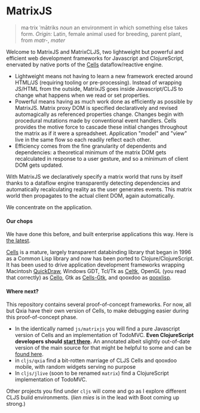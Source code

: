 # MatrixJS
> ma·trix ˈmātriks *noun* an environment in which something else takes form. *Origin:* Latin, female animal used for breeding, parent plant, from *matr-*, *mater*

Welcome to MatrixJS and MatrixCLJS, two lightweight but powerful and efficient web development frameworks for Javascript and ClojureScript, enervated by native ports of the [Cells](https://github.com/kennytilton/cells) dataflow/reactive engine.

* Lightweight means not having to learn a new framework erected around HTML/JS (requiring tooling or pre-processing). Instead of wrapping JS/HTML from the outside, MatrixJS goes inside Javascript/CLJS to change what happens when we read or set properties.
* Powerful means having as much work done as efficiently as possible by MatrixJS. Matrix proxy DOM is specified declaratively and revised automagically as referenced properties change. Changes begin with procedural mutations made by conventional event handlers. Cells provides the motive force to cascade these initial changes throughout the matrix as if it were a spreadsheet. Application "model" and "view" live in the same flow so each readily reflect each other. 
* Efficiency comes from the fine granularity of dependents and dependencies: a theoretical minimum of the matrix DOM gets recalculated in response to a user gesture, and so a minimum of client DOM gets updated.

With MatrixJS we declaratively specify a matrix world that runs by itself thanks to a dataflow engine transparently detecting dependencies and automatically recalculating reality as the user generates events. This matrix world then propagates to the actual client DOM, again automatically.

We concentrate on the application.

#### Our chops
We have done this before, and built enterprise applications this way. Here is [the latest](http://tiltonsalgebra.com/#).

[Cells](https://github.com/kennytilton/cells) is a mature, largely transparent databinding library that began in 1996 as a Common Lisp library and now has been ported to Clojure/ClojureScript. It has been used to drive application development frameworks wrapping Macintosh [QuickDraw](https://en.wikipedia.org/wiki/QuickDraw), Windows GDT, Tcl/Tk as [Celtk](https://github.com/kennytilton/celtk), OpenGL (you read that correctly) as [Cello](https://github.com/kennytilton/Cello), Gtk as [Cells-Gtk](https://github.com/Ramarren/cells-gtk3), and qooxdoo as [qooxlisp](https://github.com/kennytilton/qooxlisp).

 #### Where next?
 This repository contains several proof-of-concept frameworks. For now, all but Qxia have their own version of Cells, to make debugging easier during this proof-of-concept phase.
 * In the identically named `js/matrixjs` you will find a pure Javascript version of Cells and an implementation of TodoMVC. **Even ClojureScript developers should [start there](https://github.com/kennytilton/MatrixJS/tree/master/js/matrixjs).** An annotated albeit slightly out-of-date version of the main source for that might be helpful to some and can be [found here](https://github.com/kennytilton/MatrixJS/blob/master/js/matrixjs/js/app-annotated.js).
 * in `cljs/qxia` find a bit-rotten marriage of CLJS Cells and qooxdoo mobile, with random widgets serving no purpose
 * In `cljs/jlive` (soon to be renamed `matrix`) find a ClojureScript implementation of TodoMVC.
 
Other projects you find under `cljs` will come and go as I explore different CLJS build environments. (*lien mies* is in the lead with Boot coming up strong.)
